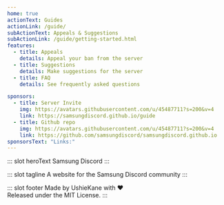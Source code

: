 ```yaml
---
home: true
actionText: Guides
actionLink: /guide/
subActionText: Appeals & Suggestions
subActionLink: /guide/getting-started.html
features:
  - title: Appeals
    details: Appeal your ban from the server
  - title: Suggestions
    details: Make suggestions for the server
  - title: FAQ
    details: See frequently asked questions

sponsors:
  - title: Server Invite
    img: https://avatars.githubusercontent.com/u/45487711?s=200&v=4
    link: https://samsungdiscord.github.io/guide
  - title: Github repo
    img: https://avatars.githubusercontent.com/u/45487711?s=200&v=4
    link: https://github.com/samsungdiscord/samsungdiscord.github.io
sponsorsText: "Links:"
---
```


::: slot heroText
Samsung Discord
:::

::: slot tagline
A website for the Samsung Discord community
:::

::: slot footer
Made by UshieKane with ❤️  
Released under the MIT License.
:::
